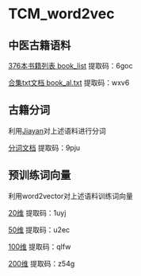 # TCM_word2vec

## 中医古籍语料

[376本书籍列表 book_list](https://pan.baidu.com/s/1dtcQ8Pg2Wjx3lWJO3YdMhg) 
 提取码：6goc

[合集txt文档 book_al.txt](https://pan.baidu.com/s/1szeRGsYNl4YyJ8sVeSoxaw 
)   提取码：wxv6


## 古籍分词
利用[Jiayan](https://github.com/jiaeyan/Jiayan)对上述语料进行分词  

[分词文档](https://pan.baidu.com/s/1EUAWDXsx8upbwtDCKVcnxQ 
)  提取码：9pju

## 预训练词向量
利用word2vector对上述语料训练词向量

[20维](https://pan.baidu.com/s/1HAdXz8WMFfG788Eu131-mg 
) 提取码：1uyj

[50维](https://pan.baidu.com/s/1G32yNTr8MX0sO2G-zlU7Yg 
) 提取码：u2ec

[100维](https://pan.baidu.com/s/1NqfLSzXyF6SCaAoMSho5_w 
) 提取码：qlfw

[200维](https://pan.baidu.com/s/1LN8PbKB4DjRytdpjSIZ2IA 
) 提取码：z54g
